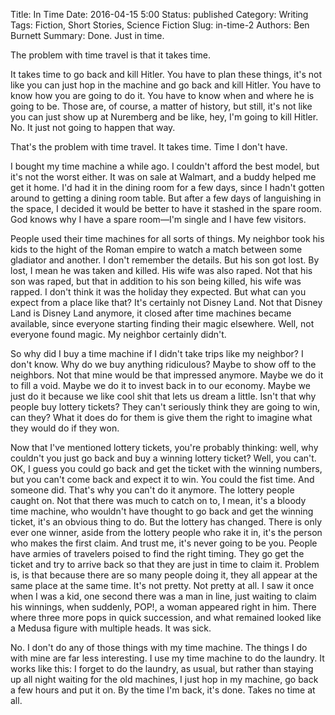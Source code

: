 Title: In Time
Date: 2016-04-15 5:00
Status: published
Category: Writing
Tags: Fiction, Short Stories, Science Fiction
Slug: in-time-2
Authors: Ben Burnett
Summary: Done. Just in time.

The problem with time travel is that it takes time.

It takes time to go back and kill Hitler. You have to plan these
things, it's not like you can just hop in the machine and go back and
kill Hitler. You have to know how you are going to do it. You have to
know when and where he is going to be. Those are, of course, a matter
of history, but still, it's not like you can just show up at Nuremberg
and be like, hey, I'm going to kill Hitler. No. It just not going to
happen that way.

That's the problem with time travel. It takes time. Time I don't have.

I bought my time machine a while ago. I couldn't afford the best
model, but it's not the worst either. It was on sale at Walmart, and a
buddy helped me get it home. I'd had it in the dining room for a few
days, since I hadn't gotten around to getting a dining room table. But
after a few days of languishing in the space, I decided it would be
better to have it stashed in the spare room. God knows why I have a
spare room&mdash;I'm single and I have few visitors.

People used their time machines for all sorts of things. My neighbor
took his kids to the hight of the Roman empire to watch a match
between some gladiator and another. I don't remember the details. But
his son got lost. By lost, I mean he was taken and killed. His wife
was also raped. Not that his son was raped, but that in addition to
his son being killed, his wife was rapped. I don't think it was the
holiday they expected. But what can you expect from a place like that?
It's certainly not Disney Land. Not that Disney Land is Disney Land
anymore, it closed after time machines became available, since
everyone starting finding their magic elsewhere. Well, not everyone
found magic. My neighbor certainly didn't.

So why did I buy a time machine if I didn't take trips like my
neighbor? I don't know. Why do we buy anything ridiculous? Maybe to
show off to the neighbors. Not that mine would be that impressed
anymore. Maybe we do it to fill a void. Maybe we do it to invest back
in to our economy. Maybe we just do it because we like cool shit that
lets us dream a little. Isn't that why people buy lottery tickets?
They can't seriously think they are going to win, can they? What it
does do for them is give them the right to imagine what they would do
if they won.

Now that I've mentioned lottery tickets, you're probably thinking:
well, why couldn't you just go back and buy a winning lottery ticket?
Well, you can't. OK, I guess you could go back and get the ticket with
the winning numbers, but you can't come back and expect it to win. You
could the fist time. And someone did. That's why you can't do it
anymore. The lottery people caught on. Not that there was much to
catch on to, I mean, it's a bloody time machine, who wouldn't have
thought to go back and get the winning ticket, it's an obvious thing
to do. But the lottery has changed. There is only ever one winner,
aside from the lottery people who rake it in, it's the person who
makes the first claim. And trust me, it's never going to be
you. People have armies of travelers poised to find the right
timing. They go get the ticket and try to arrive back so that they are
just in time to claim it. Problem is, is that because there are so
many people doing it, they all appear at the same place at the same
time. It's not pretty. Not pretty at all. I saw it once when I was a
kid, one second there was a man in line, just waiting to claim his
winnings, when suddenly, POP!, a woman appeared right in him. There
where three more pops in quick succession, and what remained looked
like a Medusa figure with multiple heads. It was sick.

No. I don't do any of those things with my time machine. The things I
do with mine are far less interesting. I use my time machine to do the
laundry. It works like this: I forget to do the laundry, as usual, but
rather than staying up all night waiting for the old machines, I just
hop in my machine, go back a few hours and put it on. By the time I'm
back, it's done. Takes no time at all.
